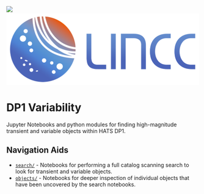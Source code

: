 <img src="https://cdn2.webdamdb.com/1280_2yYofV7cPVE1.png?1607019137" height="200"> [![LINCC Frameworks](https://github.com/astronomy-commons/lsdb/blob/main/docs/lincc-logo.png)](https://lsstdiscoveryalliance.org/programs/lincc-frameworks/)

# DP1 Variability

Jupyter Notebooks and python modules for finding high-magnitude transient and variable
objects within HATS DP1.

## Navigation Aids

* [`search/`](./search/) - Notebooks for performing a full catalog scanning
  search to look for transient and variable objects.
* [`objects/`](./objects/) - Notebooks for deeper inspection of individual
  objects that have been uncovered by the search notebooks.